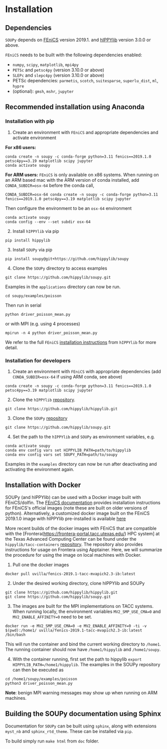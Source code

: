 # Installation 

## Dependencies
`SOUPy` depends on [FEniCS](http://fenicsproject.org/) version 2019.1. and [hIPPYlib](https://hippylib.github.io/) version 3.0.0 or above.

`FEniCS` needs to be built with the following dependencies enabled:

 - `numpy`, `scipy`, `matplotlib`, `mpi4py`
 - `PETSc` and `petsc4py` (version 3.10.0 or above)
 - `SLEPc` and `slepc4py` (version 3.10.0 or above)
 - PETSc dependencies: `parmetis`, `scotch`, `suitesparse`, `superlu_dist`, `ml`, `hypre`
 - (optional): `gmsh`, `mshr`, `jupyter`

## Recommended installation using Anaconda 
### Installation with pip 
1. Create an environment with `FEniCS` and appropriate dependencies and activate environment

**For x86 users:** 
```
conda create -n soupy -c conda-forge python=3.11 fenics==2019.1.0 petsc4py==3.19 matplotlib scipy jupyter
conda activate soupy
```
**For ARM users:** `FEniCS` is only available on x86 systems. 
When running on an ARM based mac with the ARM version of conda installed, add `CONDA_SUBDIR=osx-64` before the conda call, 
```
CONDA_SUBDIR=osx-64 conda create -n soupy -c conda-forge python=3.11 fenics==2019.1.0 petsc4py==3.19 matplotlib scipy jupyter
```
Then configure the environment to be an `osx-64` environment
```
conda activate soupy
conda config --env --set subdir osx-64
```


2. Install `hIPPYlib` via pip
```
pip install hippylib
```

3. Install `SOUPy` via pip 
```
pip install soupy@git+https://github.com/hippylib/soupy
```

4. Clone the `SOUPy` directory to access examples 
```
git clone https://github.com/hippylib/soupy.git
```
Examples in the `applications` directory can now be run. 
```
cd soupy/examples/poisson
```
Then run in serial
```
python driver_poisson_mean.py 
```
or with MPI (e.g. using 4 processes)
```
mpirun -n 4 python driver_poisson_mean.py 
```

We refer to the full `FEniCS` [installation instructions](https://hippylib.readthedocs.io/en/3.0.0/installation.html) from `hIPPYlib` for more detail. 

### Installation for developers 
1. Create an environment with `FEniCS` with appropriate dependencies (add `CONDA_SUBDIR=osx-64` if using ARM conda, see above)
```
conda create -n soupy -c conda-forge python=3.11 fenics==2019.1.0 petsc4py==3.19 matplotlib scipy jupyter
```

2. Clone the `hIPPYlib` [repository](https://github.com/hippylib/hippylib). 
```
git clone https://github.com/hippylib/hippylib.git
```

3. Clone the `SOUPy` [repository](https://github.com/hippylib/soupy/tree/main)
```
git clone https://github.com/hippylib/soupy.git
```

4. Set the path to the `hIPPYlib` and `SOUPy` as environment variables, e.g. 
```
conda activate soupy
conda env config vars set HIPPYLIB_PATH=path/to/hippylib
conda env config vars set SOUPY_PATH=path/to/soupy
```
Examples in the `examples` directory can now be run after deactivating and activating the environment again. 

## Installation with Docker

SOUPy (and hIPPYlib) can be used with a Docker image built with FEniCS/dolfin. 
The [FEniCS documentation](https://fenics.readthedocs.io/projects/containers/en/latest/) provides installation instructions for FEniCS's official images (note these are built on older versions of python). Alternatively, a customized docker image built on the FEniCS 2019.1.0 image with hIPPYlib pre-installed is available [here](https://hub.docker.com/r/hippylib/fenics)

More recent builds of the docker images with FEniCS that are compatible with the [Frontera(https://frontera-portal.tacc.utexas.edu/) HPC system] at the Texas Advanced Computing Center can be found under the `hippylib/tacc-containers` [repository](https://github.com/hippylib/tacc-containers). The repository also provides instructions for usage on Frontera using Apptainer. Here, we will summarize the procedure for using the image on local machines with Docker.

1. Pull one the docker images 
``` 
docker pull uvilla/fenics-2019.1-tacc-mvapich2.3-ib:latest 
```

2. Under the desired working directory, clone hIPPYlib and SOUPy
```
git clone https://github.com/hippylib/hippylib.git
git clone https://github.com/hippylib/soupy.git
```

3. The images are built for the MPI implementations on TACC systems. When running locally, the environment variables `MV2_SMP_USE_CMA=0` and `MV2_ENABLE_AFFINITY=0` need to be set.
```
docker run -e MV2_SMP_USE_CMA=0 -e MV2_ENABLE_AFFINITY=0 -ti -v $(pwd):/home1/ uvilla/fenics-2019.1-tacc-mvapich2.3-ib:latest /bin/bash 
```
This will run the container and bind the current working directory to `/home1`.
The running container should now have `/home1/hippylib` and `/home1/soupy`. 

4. With the container running, first set the path to hippylib `export HIPPYLIB_PATH=/home1/hippylib`. The examples in the SOUPy repository can then be executed as 
```
cd /home1/soupy/examples/poisson
python3 driver_poisson_mean.py
```
**Note**: benign MPI warning messages may show up when running on ARM machines. 


## Building the SOUPy documentation using Sphinx

Documentation for `SOUPy` can be built using `sphinx`, along with extensions
`myst_nb` and `sphinx_rtd_theme`. These can be installed via `pip`.

To build simply run `make html` from `doc` folder.